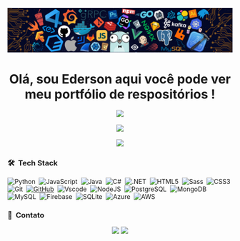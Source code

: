 <p align="center"><img src="https://raw.githubusercontent.com/KevinPatel04/KevinPatel04/master/header.png"></p>

<h1 align="center">Olá, sou Ederson aqui você pode ver meu portfólio de respositórios !</h1>

<p align="center"><img src="https://github-readme-stats.vercel.app/api/top-langs/?username=ederson-hub&layout=compact&hide=TSQL&theme=chartreuse-dark"></p>
<p align="center" ><img src="https://github-readme-stats.vercel.app/api?username=ederson-hub&count_private=true&show_icons=true&&theme=chartreuse-dark&include_all_commits=true" width="400"></p> 
<p align="center" ><img src="https://github-readme-streak-stats.herokuapp.com?user=ederson-hub&theme=chartreuse-dark"></p>

### 🛠 &nbsp;Tech Stack

![Python](https://img.shields.io/badge/python-3670A0?style=for-the-badge&logo=python&logoColor=ffdd54)&nbsp;
![JavaScript](https://img.shields.io/badge/JavaScript-F7DF1E?style=for-the-badge&logo=javascript&logoColor=black)&nbsp;
![Java](https://img.shields.io/badge/java-%23ED8B00.svg?style=for-the-badge&logo=openjdk&logoColor=white)&nbsp;
![C#](https://img.shields.io/badge/C%23-239120?style=for-the-badge&logo=c-sharp&logoColor=white)&nbsp;
![.NET](https://img.shields.io/badge/.NET-5C2D91?style=for-the-badge&logo=.net&logoColor=white)&nbsp;
![HTML5](https://img.shields.io/badge/HTML5-E34F26?style=for-the-badge&logo=html5&logoColor=white)&nbsp;
![Sass](https://img.shields.io/badge/Sass-000?style=for-the-badge&logo=sass)&nbsp;
![CSS3](https://img.shields.io/badge/CSS3-1572B6?style=for-the-badge&logo=css3&logoColor=white)&nbsp;
![Git](https://img.shields.io/badge/GIT-E44C30?style=for-the-badge&logo=git&logoColor=white)&nbsp;
[![GitHub](https://img.shields.io/badge/GitHub-100000?style=for-the-badge&logo=github&logoColor=white)](https://github.com/ederson-hub)&nbsp;
![Vscode](https://img.shields.io/badge/Vscode-007ACC?style=for-the-badge&logo=visual-studio-code&logoColor=white)&nbsp;
![NodeJS](https://img.shields.io/badge/node.js-6DA55F?style=for-the-badge&logo=node.js&logoColor=white)&nbsp;
![PostgreSQL](https://img.shields.io/badge/PostgreSQL-000?style=for-the-badge&logo=postgresql)&nbsp;
![MongoDB](https://img.shields.io/badge/MongoDB-%234ea94b.svg?style=for-the-badge&logo=mongodb&logoColor=white)&nbsp;
![MySQL](https://img.shields.io/badge/MySQL-00000F?style=for-the-badge&logo=mysql&logoColor=white)&nbsp;
![Firebase](https://img.shields.io/badge/MySQL-000?style=for-the-badge&logo=firebase&logoColor=ffca28)&nbsp;
![SQLite](https://img.shields.io/badge/SQLite-000?style=for-the-badge&logo=sqlite&logoColor=07405E)&nbsp;
![Azure](https://img.shields.io/badge/Azure-blue?style=for-the-badge&logo=microsoft%20azure&logoColor=blue&labelColor=FFFFFF&link=https%3A%2F%2Fimages.app.goo.gl%2FK7PN1jYJd57x4q7A8)&nbsp;
![AWS](https://img.shields.io/badge/AWS-000.svg?style=for-the-badge&logo=amazon-aws&logoColor=white)&nbsp;


### :link: &nbsp;Contato

<p align="center">
<a href="https://linkedin.com/in/ederson-hub"><img src="https://img.shields.io/badge/-Ederson Pereira-0077B5?style=for-the-badge&logo=Linkedin&logoColor=white"/></a>
<a href="mailto:prof.ederson@gmail.com"><img src="https://img.shields.io/badge/-prof.ederson@gmail.com-D14836?style=for-the-badge&logo=Gmail&logoColor=white"/></a>
</p>
